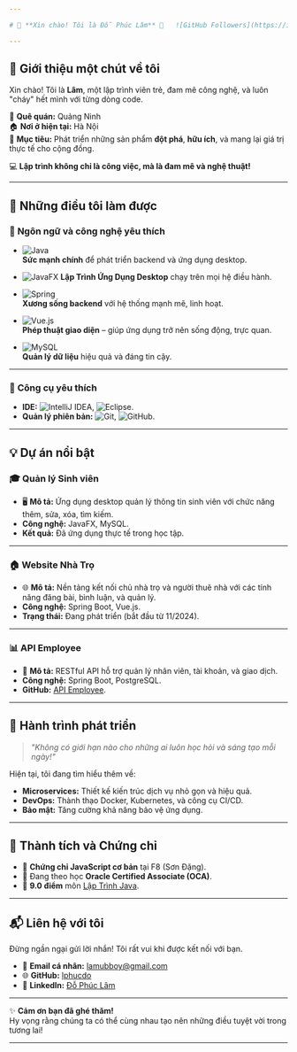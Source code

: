 ```yaml
---

# 🌟 **Xin chào! Tôi là Đỗ Phúc Lâm** 👋   ![GitHub Followers](https://img.shields.io/github/followers/lphucdo?style=social)  

---
```


## 🎨 **Giới thiệu một chút về tôi**  
Xin chào! Tôi là **Lâm**, một lập trình viên trẻ, đam mê công nghệ, và luôn "cháy" hết mình với từng dòng code.  

📍 **Quê quán:** Quảng Ninh  
🏠 **Nơi ở hiện tại:** Hà Nội  
🌟 **Mục tiêu:** Phát triển những sản phẩm **đột phá**, **hữu ích**, và mang lại giá trị thực tế cho cộng đồng.  

💻 **Lập trình không chỉ là công việc, mà là đam mê và nghệ thuật!**

---

## 🚀 **Những điều tôi làm được**  

### 🌟 **Ngôn ngữ và công nghệ yêu thích**  
- ![Java](https://img.shields.io/badge/Java-%23ED8B00.svg?style=for-the-badge&logo=openjdk&logoColor=white)  
  **Sức mạnh chính** để phát triển backend và ứng dụng desktop.
  
- ![JavaFX](https://img.shields.io/badge/javafx-%23FF0000.svg?style=for-the-badge&logo=javafx&logoColor=white)
  **Lập Trình Ứng Dụng Desktop** chạy trên mọi hệ điều hành.

- ![Spring](https://img.shields.io/badge/Spring-%236DB33F.svg?style=for-the-badge&logo=spring&logoColor=white)  
  **Xương sống backend** với hệ thống mạnh mẽ, linh hoạt.  

- ![Vue.js](https://img.shields.io/badge/Vue.js-%2335495E.svg?style=for-the-badge&logo=vuedotjs&logoColor=%234FC08D)  
  **Phép thuật giao diện** – giúp ứng dụng trở nên sống động, trực quan.  

- ![MySQL](https://img.shields.io/badge/MySQL-4479A1.svg?style=for-the-badge&logo=mysql&logoColor=white)  
  **Quản lý dữ liệu** hiệu quả và đáng tin cậy.  

---

### 🧰 **Công cụ yêu thích**  
- **IDE:** ![IntelliJ IDEA](https://img.shields.io/badge/IntelliJ_IDEA-000000.svg?style=for-the-badge&logo=intellij-idea&logoColor=white), ![Eclipse](https://img.shields.io/badge/Eclipse-2C2255.svg?style=for-the-badge&logo=eclipse&logoColor=white).  
- **Quản lý phiên bản:** ![Git](https://img.shields.io/badge/Git-%23F05033.svg?style=for-the-badge&logo=git&logoColor=white), ![GitHub](https://img.shields.io/badge/GitHub-%23181717.svg?style=for-the-badge&logo=github&logoColor=white).  

---

## 💡 **Dự án nổi bật**  

### 🎓 **Quản lý Sinh viên**  
- 🖥️ **Mô tả:** Ứng dụng desktop quản lý thông tin sinh viên với chức năng thêm, sửa, xóa, tìm kiếm.  
- **Công nghệ:** JavaFX, MySQL.  
- **Kết quả:** Đã ứng dụng thực tế trong học tập.  

---

### 🏠 **Website Nhà Trọ**  
- 🌐 **Mô tả:** Nền tảng kết nối chủ nhà trọ và người thuê nhà với các tính năng đăng bài, bình luận, và quản lý.  
- **Công nghệ:** Spring Boot, Vue.js.  
- **Trạng thái:** Đang phát triển (bắt đầu từ 11/2024).  

---

### 📊 **API Employee**  
- 🔗 **Mô tả:** RESTful API hỗ trợ quản lý nhân viên, tài khoản, và giao dịch.  
- **Công nghệ:** Spring Boot, PostgreSQL.  
- **GitHub:** [API Employee](https://github.com/lphucdo/react-with-api-employees).  

---

## 🌱 **Hành trình phát triển**  
> *"Không có giới hạn nào cho những ai luôn học hỏi và sáng tạo mỗi ngày!"*  

Hiện tại, tôi đang tìm hiểu thêm về:  
- **Microservices:** Thiết kế kiến trúc dịch vụ nhỏ gọn và hiệu quả.  
- **DevOps:** Thành thạo Docker, Kubernetes, và công cụ CI/CD.  
- **Bảo mật:** Tăng cường khả năng bảo vệ ứng dụng.  

---

## 🏅 **Thành tích và Chứng chỉ**  
- 📜 **Chứng chỉ JavaScript cơ bản** tại F8 (Sơn Đặng).  
- 📖 Đang theo học **Oracle Certified Associate (OCA)**.  
- 🌟 **9.0 điểm** môn [Lập Trình Java](https://daotao.vnua.edu.vn/Default.aspx?page=xemdiemthi&id=671598).  

---

## 📬 **Liên hệ với tôi**  
Đừng ngần ngại gửi lời nhắn! Tôi rất vui khi được kết nối với bạn.  

- 📧 **Email cá nhân:** [lamubboy@gmail.com](mailto:lamubboy@gmail.com)  
- 🌐 **GitHub:** [lphucdo](https://github.com/lphucdo)  
- 🔗 **LinkedIn:** [Đỗ Phúc Lâm](https://www.linkedin.com/in/phúc-lâm-đỗ-3a7505325/)  

---

✨ **Cảm ơn bạn đã ghé thăm!**  
Hy vọng rằng chúng ta có thể cùng nhau tạo nên những điều tuyệt vời trong tương lai!  

---
